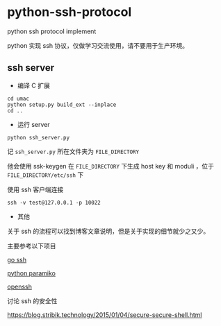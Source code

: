 # python-ssh-protocol

python ssh protocol implement

python 实现 ssh 协议，仅做学习交流使用，请不要用于生产环境。

## ssh server

- 编译 C 扩展

```shell
cd umac
python setup.py build_ext --inplace
cd ..
```

- 运行 server

```shell
python ssh_server.py
```

记 `ssh_server.py` 所在文件夹为 `FILE_DIRECTORY`

他会使用 ssk-keygen 在 `FILE_DIRECTORY` 下生成 host key 和 moduli ，位于 `FILE_DIRECTORY/etc/ssh` 下

使用 ssh 客户端连接

```shell
ssh -v test@127.0.0.1 -p 10022
```

- 其他

关于 ssh 的流程可以找到博客文章说明，但是关于实现的细节就少之又少。

主要参考以下项目

[go ssh](https://pkg.go.dev/golang.org/x/crypto/ssh)

[python paramiko](https://github.com/paramiko/paramiko)

[openssh](https://github.com/openssh/openssh-portable)

讨论 ssh 的安全性

https://blog.stribik.technology/2015/01/04/secure-secure-shell.html


